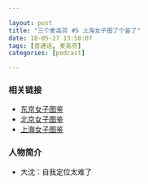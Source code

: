 ```yaml
---

layout: post
title: "三个麦高芬 #5 上海女子图了个鉴了"
date: 18-05-27 13:58:07
tags: [普通话, 麦高芬]
categories: [podcast]

---
```


### 相关链接

- [东京女子图鉴](https://movie.douban.com/subject/26921674/)
- [北京女子图鉴](https://movie.douban.com/subject/27176635/)
- [上海女子图鉴](https://movie.douban.com/subject/27185556/)

### 人物简介

- 大沈：自我定位太难了